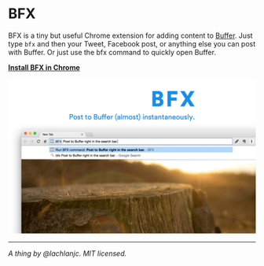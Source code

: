 BFX
===

BFX is a tiny but useful Chrome extension for adding content to [Buffer](https://buffer.com/). Just type `bfx` and then your Tweet, Facebook post, or anything else you can post with Buffer. Or just use the bfx command to quickly open Buffer.

[**Install BFX in Chrome**](https://chrome.google.com/webstore/detail/bfx/jknjjeclphpboefpefeecffanejooofo)

![Screenshot of BFX](https://raw.githubusercontent.com/lachlanjc/bfx/master/screenshot.png)

___

*A thing by @lachlanjc. MIT licensed.*
